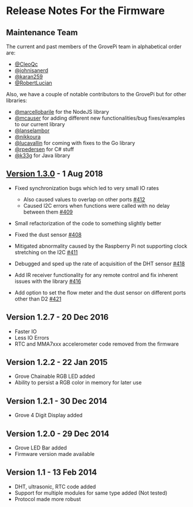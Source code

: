 # Release Notes For the Firmware

## Maintenance Team

The current and past members of the GrovePi team in alphabetical order are:

- [@CleoQc](https://github.com/CleoQc)
- [@johnisanerd](https://github.com/johnisanerd)
- [@karan259](https://github.com/karan259)
- [@RobertLucian](https://github.com/RobertLucian)

Also, we have a couple of notable contributors to the GrovePi but for other libraries:

- [@marcellobarile](https://github.com/marcellobarile) for the NodeJS library
- [@mcauser](https://github.com/mcauser) for adding different new functionalities/bug fixes/examples to our current library
- [@lanselambor](https://github.com/lanselambor)
- [@nikkoura](https://github.com/nikkoura)
- [@lucavallin](https://github.com/lucavallin) for coming with fixes to the Go library
- [@rpedersen](https://github.com/rpedersen) for C# stuff
- [@k33g](https://github.com/k33g) for Java library

## [Version 1.3.0](https://github.com/DexterInd/GrovePi/projects/2) - 1 Aug 2018

- Fixed synchronization bugs which led to very small IO rates

    - Also caused values to overlap on other ports [#412](https://github.com/DexterInd/GrovePi/issues/412)
    - Caused I2C errors when functions were called with no delay between them [#409](https://github.com/DexterInd/GrovePi/issues/409)

- Small refactorization of the code to something slightly better
- Fixed the dust sensor [#408](https://github.com/DexterInd/GrovePi/issues/408)
- Mitigated abnormality caused by the Raspberry Pi not supporting clock stretching on the I2C [#411](https://github.com/DexterInd/GrovePi/issues/411)
- Debugged and sped up the rate of acquisition of the DHT sensor [#418](https://github.com/DexterInd/GrovePi/issues/418)
- Add IR receiver functionality for any remote control and fix inherent issues with the library [#416](https://github.com/DexterInd/GrovePi/issues/416)
- Add option to set the flow meter and the dust sensor on different ports other than D2 [#421](https://github.com/DexterInd/GrovePi/issues/421)

## Version 1.2.7 - 20 Dec 2016

-  Faster IO
-  Less IO Errors
-  RTC and MMA7xxx accelerometer code removed from the firmware

## Version 1.2.2 - 22 Jan 2015

- Grove Chainable RGB LED added
- Ability to persist a RGB color in memory for later use

## Version 1.2.1 - 30 Dec 2014

- Grove 4 Digit Display added

## Version 1.2.0 - 29 Dec 2014

- Grove LED Bar added
- Firmware version made available

## Version 1.1 - 13 Feb 2014

- DHT, ultrasonic, RTC code added
- Support for multiple modules for same type added (Not tested)
- Protocol made more robust
